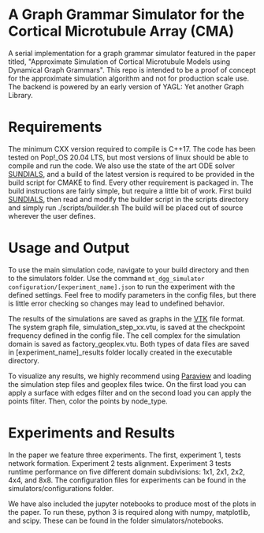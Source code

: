 # A Graph Grammar Simulator for the Cortical Microtubule Array (CMA)

A serial implementation for a graph grammar simulator featured in the paper titled, "Approximate Simulation of Cortical Microtubule Models using Dynamical Graph Grammars". This repo is intended to be a proof of concept for the approximate simulation algorithm and not for production scale use. The backend is powered by an early version of YAGL: Yet another Graph Library.


# Requirements
The minimum CXX version required to compile is C++17. The code has been tested on Pop!_OS 20.04 LTS, but most versions of linux should be able to compile and run the code. We also use the state of the art ODE solver [SUNDIALS](https://github.com/LLNL/sundials), and a build of the latest version is required to be provided in the build script for CMAKE to find. Every other requirement is packaged in. The build instructions are fairly simple, but require a little bit of work. First build [SUNDIALS](https://github.com/LLNL/sundials), then read and modify the builder script in the scripts directory and simply run ./scripts/builder.sh The build will be placed out of source wherever the user defines.

# Usage and Output

To use the main simulation code, navigate to your build directory and then to the simulators folder. Use the command `mt_dgg_simulator configuration/[experiment_name].json` to run the experiment with the defined settings. Feel free to modify parameters in the config files, but there is little error checking so changes may lead to undefined behavior. 

The results of the simulations are saved as graphs in the [VTK](https://kitware.github.io/vtk-examples/site/VTKFileFormats/) file format. The system graph file, simulation_step_xx.vtu, is saved at the checkpoint frequency defined in the config file. The cell complex for the simulation domain is saved as factory_geoplex.vtu. Both types of data files are saved in [experiment_name]_results folder locally created in the executable directory. 

To visualize any results, we highly recommend using [Paraview](https://www.paraview.org/download/) and loading the simulation step files and geoplex files twice. On the first load you can apply a surface with edges filter and on the second load you can apply the points filter. Then, color the points by node_type.

# Experiments and Results

In the paper we feature three experiments. The first, experiment 1, tests network formation. Experiment 2 tests alignment. Experiment 3 tests runtime performance on five different domain subdivisions: 1x1, 2x1, 2x2, 4x4, and 8x8. The configuration files for experiments can be found in the simulators/configurations folder. 

We have also included the jupyter notebooks to produce most of the plots in the paper. To run these, python 3 is required along with numpy, matplotlib, and scipy. These can be found in the folder simulators/notebooks.
